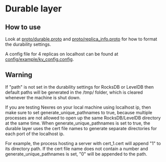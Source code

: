 # Durable layer
## How to use
Look at [proto/durable.proto](https://github.com/msadoghi/nexres/blob/master/proto/durable.proto) and [proto/replica_info.proto](https://github.com/msadoghi/nexres/blob/master/proto/replica_info.proto) for how to format the durability settings.

A config file for 4 replicas on localhost can be found at [config/example/kv_config.config](https://github.com/msadoghi/nexres/blob/master/example/kv_config.config).

## Warning

If "path" is not set in the durability settings for RocksDB or LevelDB then default paths will be generated in the /tmp/ folder, which is cleared whenever the machine is shut down. 

If you are testing Nexres on your local machine using localhost ip, then make sure to set generate_unique_pathnames to true, because multiple processes are not allowed to open up the same RocksDB/LevelDB directory at the same time. When generate_unique_pathnames is set to true, the durable layer uses the cert file names to generate separate directories for each port of the localhost ip.

For example, the process hosting a server with cert_1.cert will append "1" to its directory path. If the cert file name does not contain a number and generate_unique_pathnames is set, "0" will be appended to the path.
